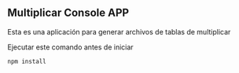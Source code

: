 ## Multiplicar Console APP

Esta es una aplicación para generar archivos de tablas de multiplicar 

Ejecutar este comando antes de iniciar

```
npm install
```

